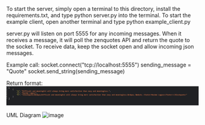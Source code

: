 To start the server, simply open a terminal to this directory, install the requirements.txt, and type python server.py into the terminal.
To start the example client, open another terminal and type python example_client.py

server.py will listen on port 5555 for any incoming messages. When it receives a message, it will poll the zenquotes API and return the quote to the socket.
To receive data, keep the socket open and allow incoming json messages.

Example call:
socket.connect("tcp://localhost:5555")
sending_message = "Quote"
socket.send_string(sending_message)

Return format:
![img.png](img.png)

UML Diagram
![image](https://github.com/user-attachments/assets/4f596d9d-59f0-4302-a6af-3bf05f14c546)
